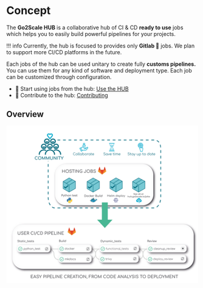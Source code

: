 # Concept

The **Go2Scale HUB** is a collaborative hub of CI & CD
**ready to use** jobs which helps you to easily build powerful pipelines for your
projects.

!!! info
    Currently, the hub is focused to provides only **Gitlab 🦊** jobs. We plan
    to support more CI/CD platforms in the future.

Each jobs of the hub can be used unitary to create fully **customs pipelines.**
You can use them for any kind of software and deployment type. Each job can be
customized through configuration.

* 🚀 Start using jobs from the hub: [Use the HUB](/use-the-hub)
* 🙋 Contribute to the hub: [Contributing](/contributing)

## Overview

![HUB overview](images/g2shub_mvp.png)
